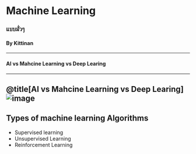 # Machine Learning

### แบบมั่วๆ

#### By Kittinan

---
#### AI vs Mahcine Learning vs Deep Learing
---
@title[AI vs Mahcine Learning vs Deep Learing]
![image](https://blogs.nvidia.com/wp-content/uploads/2016/07/Deep_Learning_Icons_R5_PNG.jpg.png)
---
## Types of machine learning Algorithms
- Supervised learning
- Unsupervised Learning
- Reinforcement Learning
